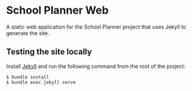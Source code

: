 # School Planner Web
A static web application for the School Planner project that uses Jekyll to generate the site.

## Testing the site locally
Install [Jekyll](https://jekyllrb.com/docs/installation/) and run the following command from the root of the project:
```shell script
$ bundle install
$ bundle exec jekyll serve
```
